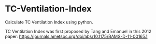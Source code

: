 # TC-Ventilation-Index
Calculate TC Ventilation Index using python.

TC Ventilation Index was first proposed by Tang and Emanuel in this 2012 paper: https://journals.ametsoc.org/doi/abs/10.1175/BAMS-D-11-00165.1


